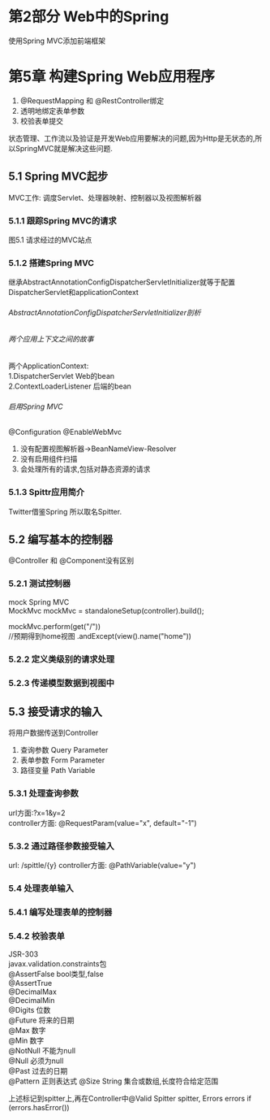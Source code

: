# 第2部分 Web中的Spring
使用Spring MVC添加前端框架
# 第5章 构建Spring Web应用程序
1. @RequestMapping 和 @RestController绑定
2. 透明地绑定表单参数
3. 校验表单提交

状态管理、工作流以及验证是开发Web应用要解决的问题,因为Http是无状态的,所以SpringMVC就是解决这些问题.  
## 5.1 Spring MVC起步
MVC工作: 调度Servlet、处理器映射、控制器以及视图解析器

### 5.1.1 跟踪Spring MVC的请求
图5.1 请求经过的MVC站点

### 5.1.2 搭建Spring MVC
继承AbstractAnnotationConfigDispatcherServletInitializer就等于配置 DispatcherServlet和applicationContext

###### AbstractAnnotationConfigDispatcherServletInitializer剖析
###### 两个应用上下文之间的故事
两个ApplicationContext:  
1.DispatcherServlet Web的bean  
2.ContextLoaderListener 后端的bean  
###### 启用Spring MVC
@Configuration @EnableWebMvc  
1. 没有配置视图解析器->BeanNameView-Resolver
2. 没有启用组件扫描
3. 会处理所有的请求,包括对静态资源的请求

### 5.1.3 Spittr应用简介
Twitter借鉴Spring 所以取名Spitter.

## 5.2 编写基本的控制器
@Controller 和 @Component没有区别
### 5.2.1 测试控制器
mock Spring MVC  
MockMvc mockMvc = standaloneSetup(controller).build();  

mockMvc.perform(get("/"))  
        //预期得到home视图
        .andExcept(view().name("home"))
        
### 5.2.2 定义类级别的请求处理

### 5.2.3 传递模型数据到视图中

## 5.3 接受请求的输入
将用户数据传送到Controller
1. 查询参数 Query Parameter
2. 表单参数 Form Parameter
3. 路径变量 Path Variable

### 5.3.1 处理查询参数
url方面:?x=1&y=2  
controller方面: @RequestParam(value="x", default="-1")

### 5.3.2 通过路径参数接受输入
url: /spittle/{y}
controller方面: @PathVariable(value="y")

### 5.4 处理表单输入

### 5.4.1 编写处理表单的控制器

### 5.4.2 校验表单
JSR-303  
javax.validation.constraints包  
@AssertFalse bool类型,false  
@AssertTrue   
@DecimalMax  
@DecimalMin  
@Digits 位数  
@Future 将来的日期  
@Max 数字  
@Min 数字  
@NotNull 不能为null  
@Null 必须为null  
@Past 过去的日期  
@Pattern 正则表达式 
@Size String 集合或数组,长度符合给定范围  

上述标记到spitter上,再在Controller中@Valid Spitter spitter, Errors errors 
if (errors.hasError())